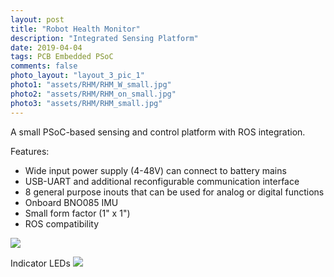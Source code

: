 ```yaml
---
layout: post
title: "Robot Health Monitor"
description: "Integrated Sensing Platform"
date: 2019-04-04
tags: PCB Embedded PSoC
comments: false
photo_layout: "layout_3_pic_1"
photo1: "assets/RHM/RHM_W_small.jpg"
photo2: "assets/RHM/RHM_on_small.jpg"
photo3: "assets/RHM/RHM_small.jpg"
---
```

A small PSoC-based sensing and control platform with ROS integration.

Features:
- Wide input power supply (4-48V) can connect to battery mains
- USB-UART and additional reconfigurable communication interface
- 8 general purpose inouts that can be used for analog or digital functions
- Onboard BNO085 IMU
- Small form factor (1" x 1")
- ROS compatibility

<img src="https://nick-paiva.github.io/assets/RHM.jpg">

Indicator LEDs
<img src="https://nick-paiva.github.io/assets/RHM_on.jpg">
